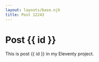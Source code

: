 ```yaml
---
layout: layouts/base.njk
title: Post 12243
---
```


# Post {{ id }}

This is post {{ id }} in my Eleventy project.
